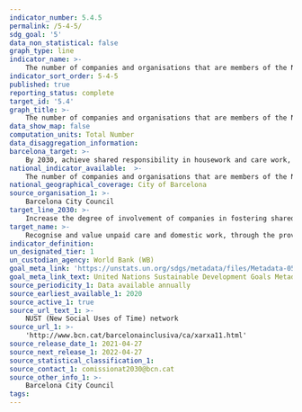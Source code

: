 ```yaml
---
indicator_number: 5.4.5
permalink: /5-4-5/
sdg_goal: '5'
data_non_statistical: false
graph_type: line
indicator_name: >-
    The number of companies and organisations that are members of the NUST (New Social Uses of Time) network
indicator_sort_order: 5-4-5
published: true
reporting_status: complete
target_id: '5.4'
graph_title: >-
    The number of companies and organisations that are members of the NUST (New Social Uses of Time) network
data_show_map: false
computation_units: Total Number
data_disaggregation_information:
barcelona_target: >-
	By 2030, achieve shared responsibility in housework and care work, both within families and between families, companies and public administration
national_indicator_available:  >-
	The number of companies and organisations that are members of the NUST (New Social Uses of Time) network
national_geographical_coverage: City of Barcelona
source_organisation_1: >-
	Barcelona City Council
target_line_2030: >-
    Increase the degree of involvement of companies in fostering shared responsibility. Target value 2030: 300
target_name: >-
	Recognise and value unpaid care and domestic work, through the provision of public services, infrastructure and the formulation of social protection policies, as well as promoting shared responsibility within the household and the family, as nationally appropriate
indicator_definition:
un_designated_tier: 1
un_custodian_agency: World Bank (WB)
goal_meta_link: 'https://unstats.un.org/sdgs/metadata/files/Metadata-05-04-01.pdf'
goal_meta_link_text: United Nations Sustainable Development Goals Metadata (pdf 894kB)
source_periodicity_1: Data available annually
source_earliest_available_1: 2020
source_active_1: true
source_url_text_1: >-
	NUST (New Social Uses of Time) network
source_url_1: >-
	'http://www.bcn.cat/barcelonainclusiva/ca/xarxa11.html'
source_release_date_1: 2021-04-27
source_next_release_1: 2022-04-27
source_statistical_classification_1: 
source_contact_1: comissionat2030@bcn.cat
source_other_info_1: >-
	Barcelona City Council
tags:
---
```

